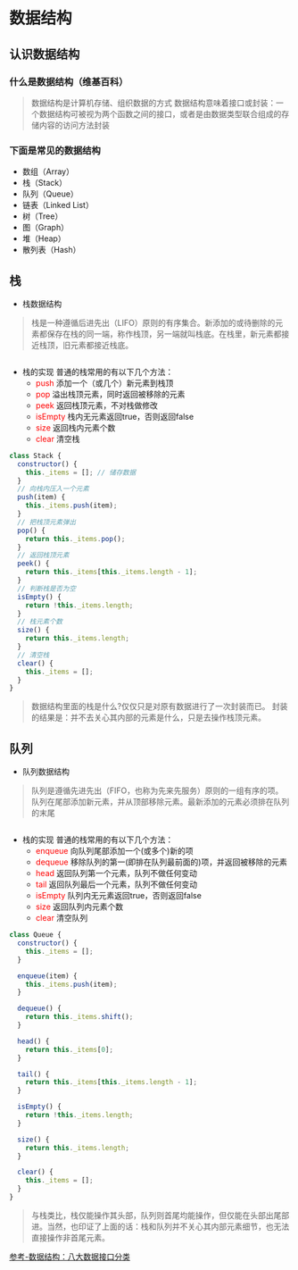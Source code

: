 # 数据结构
## 认识数据结构
### 什么是数据结构（维基百科）
>数据结构是计算机存储、组织数据的方式
>数据结构意味着接口或封装：一个数据结构可被视为两个函数之间的接口，或者是由数据类型联合组成的存储内容的访问方法封装
### 下面是常见的数据结构
* 数组（Array）
* 栈（Stack）
* 队列（Queue）
* 链表（Linked List）
* 树（Tree）
* 图（Graph）
* 堆（Heap）
* 散列表（Hash）
## 栈
* 栈数据结构
>栈是一种遵循后进先出（LIFO）原则的有序集合。新添加的或待删除的元素都保存在栈的同一端，称作栈顶，另一端就叫栈底。在栈里，新元素都接近栈顶，旧元素都接近栈底。

<img :src="$withBase('/img/stack.png')">

* 栈的实现
普通的栈常用的有以下几个方法：
  + <font color="red">push</font> 添加一个（或几个）新元素到栈顶
  + <font color="red">pop</font> 溢出栈顶元素，同时返回被移除的元素
  + <font color="red">peek</font> 返回栈顶元素，不对栈做修改
  + <font color="red">isEmpty</font> 栈内无元素返回true，否则返回false
  + <font color="red">size</font> 返回栈内元素个数
  + <font color="red">clear</font> 清空栈
``` js
class Stack {
  constructor() {
    this._items = []; // 储存数据
  }
  // 向栈内压入一个元素
  push(item) {
    this._items.push(item);
  }
  // 把栈顶元素弹出
  pop() {
    return this._items.pop();
  }
  // 返回栈顶元素
  peek() {
    return this._items[this._items.length - 1];
  }
  // 判断栈是否为空
  isEmpty() {
    return !this._items.length;
  }
  // 栈元素个数
  size() {
    return this._items.length;
  }
  // 清空栈
  clear() {
    this._items = [];
  }
}
```
>数据结构里面的栈是什么?仅仅只是对原有数据进行了一次封装而已。
>封装的结果是：并不去关心其内部的元素是什么，只是去操作栈顶元素。

## 队列
* 队列数据结构
>队列是遵循先进先出（FIFO，也称为先来先服务）原则的一组有序的项。队列在尾部添加新元素，并从顶部移除元素。最新添加的元素必须排在队列的末尾

<img :src="$withBase('/img/queue.png')">

* 栈的实现
普通的栈常用的有以下几个方法：
  + <font color="red">enqueue</font> 向队列尾部添加一个(或多个)新的项
  + <font color="red">dequeue</font> 移除队列的第一(即排在队列最前面的)项，并返回被移除的元素
  + <font color="red">head</font> 返回队列第一个元素，队列不做任何变动
  + <font color="red">tail</font> 返回队列最后一个元素，队列不做任何变动
  + <font color="red">isEmpty</font> 队列内无元素返回true，否则返回false
  + <font color="red">size</font> 返回队列内元素个数
  + <font color="red">clear</font> 清空队列
``` js
class Queue {
  constructor() {
    this._items = [];
  }

  enqueue(item) {
    this._items.push(item);
  }

  dequeue() {
    return this._items.shift();
  }

  head() {
    return this._items[0];
  }

  tail() {
    return this._items[this._items.length - 1];
  }

  isEmpty() {
    return !this._items.length;
  }

  size() {
    return this._items.length;
  }

  clear() {
    this._items = [];
  }
}
```
>与栈类比，栈仅能操作其头部，队列则首尾均能操作，但仅能在头部出尾部进。当然，也印证了上面的话：栈和队列并不关心其内部元素细节，也无法直接操作非首尾元素。

[参考-数据结构：八大数据接口分类](https://blog.csdn.net/yeyazhishang/article/details/82353846)